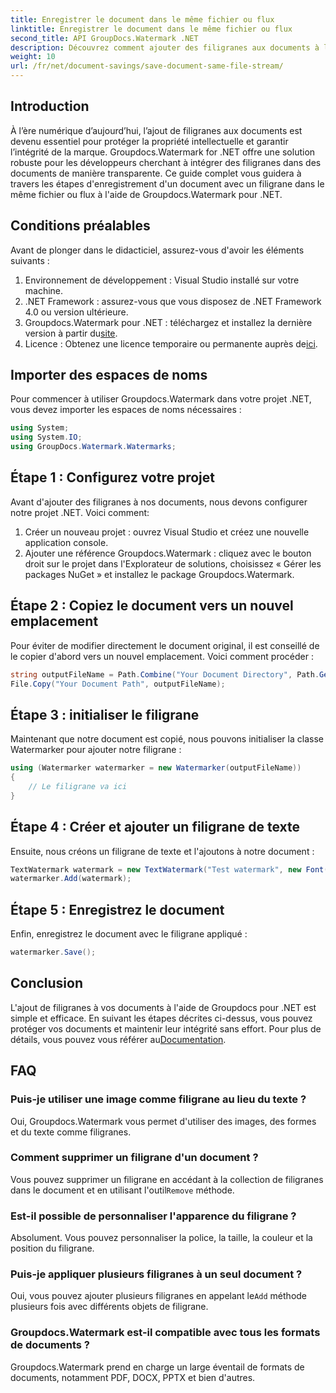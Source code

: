```yaml
---
title: Enregistrer le document dans le même fichier ou flux
linktitle: Enregistrer le document dans le même fichier ou flux
second_title: API GroupDocs.Watermark .NET
description: Découvrez comment ajouter des filigranes aux documents à l'aide de Groupdocs.Watermark pour .NET. Ce guide fournit des instructions pour garantir la protection et l’intégrité des documents.
weight: 10
url: /fr/net/document-savings/save-document-same-file-stream/
---
```

## Introduction
À l’ère numérique d’aujourd’hui, l’ajout de filigranes aux documents est devenu essentiel pour protéger la propriété intellectuelle et garantir l’intégrité de la marque. Groupdocs.Watermark for .NET offre une solution robuste pour les développeurs cherchant à intégrer des filigranes dans des documents de manière transparente. Ce guide complet vous guidera à travers les étapes d'enregistrement d'un document avec un filigrane dans le même fichier ou flux à l'aide de Groupdocs.Watermark pour .NET.
## Conditions préalables
Avant de plonger dans le didacticiel, assurez-vous d'avoir les éléments suivants :
1. Environnement de développement : Visual Studio installé sur votre machine.
2. .NET Framework : assurez-vous que vous disposez de .NET Framework 4.0 ou version ultérieure.
3.  Groupdocs.Watermark pour .NET : téléchargez et installez la dernière version à partir du[site](https://releases.groupdocs.com/Watermark/net/).
4.  Licence : Obtenez une licence temporaire ou permanente auprès de[ici](https://purchase.groupdocs.com/temporary-license/).
## Importer des espaces de noms
Pour commencer à utiliser Groupdocs.Watermark dans votre projet .NET, vous devez importer les espaces de noms nécessaires :
```csharp
using System;
using System.IO;
using GroupDocs.Watermark.Watermarks;
```
## Étape 1 : Configurez votre projet
Avant d'ajouter des filigranes à nos documents, nous devons configurer notre projet .NET. Voici comment:
1. Créer un nouveau projet : ouvrez Visual Studio et créez une nouvelle application console.
2. Ajouter une référence Groupdocs.Watermark : cliquez avec le bouton droit sur le projet dans l'Explorateur de solutions, choisissez « Gérer les packages NuGet » et installez le package Groupdocs.Watermark.
## Étape 2 : Copiez le document vers un nouvel emplacement
Pour éviter de modifier directement le document original, il est conseillé de le copier d'abord vers un nouvel emplacement. Voici comment procéder :
```csharp
string outputFileName = Path.Combine("Your Document Directory", Path.GetFileName("Your Document Path"));
File.Copy("Your Document Path", outputFileName);
```
## Étape 3 : initialiser le filigrane
Maintenant que notre document est copié, nous pouvons initialiser la classe Watermarker pour ajouter notre filigrane :
```csharp
using (Watermarker watermarker = new Watermarker(outputFileName))
{
    // Le filigrane va ici
}
```
## Étape 4 : Créer et ajouter un filigrane de texte
Ensuite, nous créons un filigrane de texte et l'ajoutons à notre document :
```csharp
TextWatermark watermark = new TextWatermark("Test watermark", new Font("Arial", 12));
watermarker.Add(watermark);
```
## Étape 5 : Enregistrez le document
Enfin, enregistrez le document avec le filigrane appliqué :
```csharp
watermarker.Save();
```
## Conclusion
L'ajout de filigranes à vos documents à l'aide de Groupdocs pour .NET est simple et efficace. En suivant les étapes décrites ci-dessus, vous pouvez protéger vos documents et maintenir leur intégrité sans effort. Pour plus de détails, vous pouvez vous référer au[Documentation](https://tutorials.groupdocs.com/Watermark/net/).
## FAQ
### Puis-je utiliser une image comme filigrane au lieu du texte ?
Oui, Groupdocs.Watermark vous permet d'utiliser des images, des formes et du texte comme filigranes.
### Comment supprimer un filigrane d'un document ?
 Vous pouvez supprimer un filigrane en accédant à la collection de filigranes dans le document et en utilisant l'outil`Remove` méthode.
### Est-il possible de personnaliser l'apparence du filigrane ?
Absolument. Vous pouvez personnaliser la police, la taille, la couleur et la position du filigrane.
### Puis-je appliquer plusieurs filigranes à un seul document ?
 Oui, vous pouvez ajouter plusieurs filigranes en appelant le`Add` méthode plusieurs fois avec différents objets de filigrane.
### Groupdocs.Watermark est-il compatible avec tous les formats de documents ?
Groupdocs.Watermark prend en charge un large éventail de formats de documents, notamment PDF, DOCX, PPTX et bien d'autres.